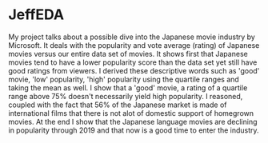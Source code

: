 # JeffEDA

My project talks about a possible dive into the Japanese movie industry by Microsoft. It deals with the popularity and vote average (rating) of Japanese movies versus our entire data set of movies. It shows first that Japanese movies tend to have a lower popularity score than the data set yet still have good ratings from viewers. I derived these descriptive words such as 'good' movie, 'low' popularity, 'high' popularity using the quartile ranges and taking the mean as well. I show that a 'good' movie, a rating of a quartile range above 75% doesn't necessarily yield high popularity. I reasoned, coupled with the fact that 56% of the Japanese market is made of international films that there is not alot of domestic support of homegrown movies. At the end I show that the Japanese language movies are declining in popularity through 2019 and that now is a good time to enter the industry. 